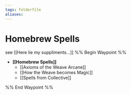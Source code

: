```yaml
---
tags: folderfile
aliases:
---
```


# Homebrew Spells
see [[Here lie my suppliments...]]
%% Begin Waypoint %%
- **[[Homebrew Spells]]**
	- [[Axioms of the Weave Arcane]]
	- [[How the Weave becomes Magic]]
	- [[Spells from Collective]]

%% End Waypoint %%
